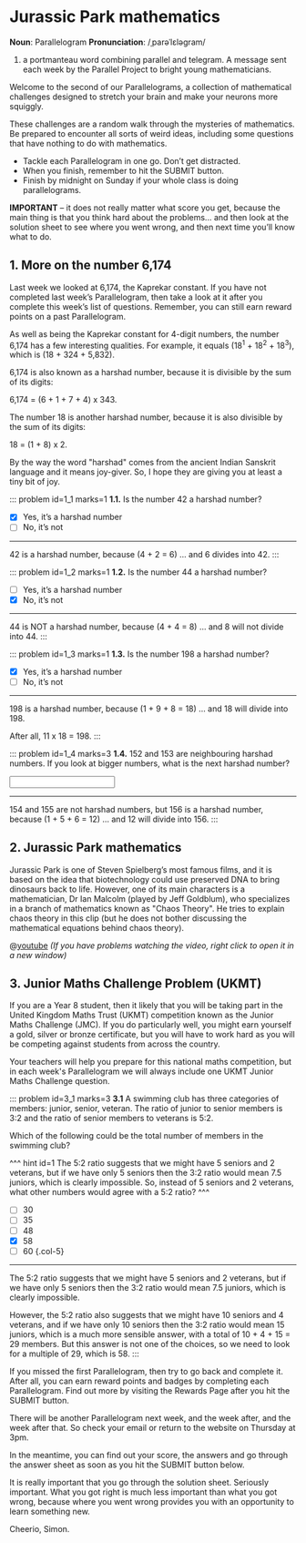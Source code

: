 # Jurassic Park mathematics

<div class="dictionary">

__Noun__: Parallelogram
__Pronunciation__: /ˌparəˈlɛləɡram/

1. a portmanteau word combining parallel and telegram. A message sent each
week by the Parallel Project to bright young mathematicians.

</div>

Welcome to the second of our Parallelograms, a collection of mathematical challenges designed to stretch your brain and make your neurons more squiggly.

These challenges are a random walk through the mysteries of mathematics. Be prepared to encounter all sorts of weird ideas, including some questions that have nothing to do with mathematics.

* Tackle each Parallelogram in one go. Don’t get distracted.
* When you finish, remember to hit the SUBMIT button.
*	Finish by midnight on Sunday if your whole class is doing parallelograms.

__IMPORTANT__ – it does not really matter what score you get, because the main thing is that you think hard about the problems... and then look at the solution sheet to see where you went wrong, and then next time you’ll know what to do.


## 1. More on the number 6,174

Last week we looked at 6,174, the Kaprekar constant. If you have not completed last week’s Parallelogram, then take a look at it after you complete this week’s list of questions. Remember, you can still earn reward points on a past Parallelogram.

As well as being the Kaprekar constant for 4-digit numbers, the number 6,174 has a few interesting qualities. For example, it equals (18<sup>1</sup> + 18<sup>2</sup> + 18<sup>3</sup>), which is (18 + 324 + 5,832).

6,174 is also known as a harshad number, because it is divisible by the sum of its digits:

6,174 = (6 + 1 + 7 + 4) x 343.

The number 18 is another harshad number, because it is also divisible by the sum of its digits:

18 = (1 + 8) x 2.

By the way the word "harshad" comes from the ancient Indian Sanskrit language and it means joy-giver. So, I hope they are giving you at least a tiny bit of joy.

::: problem id=1_1 marks=1
__1.1.__  Is the number 42 a harshad number?

* [x] Yes, it’s a harshad number
* [ ] No, it’s not

---

42 is a harshad number, because (4 + 2 = 6) … and 6 divides into 42.
:::

::: problem id=1_2 marks=1
__1.2.__ Is the number 44 a harshad number?

* [ ] Yes, it’s a harshad number
* [x] No, it’s not

---

44 is NOT a harshad number, because (4 + 4 = 8) … and 8 will not divide into 44.
:::

::: problem id=1_3 marks=1
__1.3.__ Is the number 198 a harshad number?

* [x] Yes, it’s a harshad number
* [ ] No, it’s not

---

198 is a harshad number, because (1 + 9 + 8 = 18) … and 18 will divide into 198.

After all, 11 x 18 = 198.
:::

::: problem id=1_4 marks=3
__1.4.__ 152 and 153 are neighbouring harshad numbers. If you look at bigger numbers, what is the next harshad number?

<input type="text" solution="156"/>  

---

154 and 155 are not harshad numbers, but 156 is a harshad number, because (1 + 5 + 6 = 12) … and 12 will divide into 156.
:::


## 2. Jurassic Park mathematics

Jurassic Park is one of Steven Spielberg’s most famous films, and it is based on the idea that biotechnology could use preserved DNA to bring dinosaurs back to life. However, one of its main characters is a mathematician, Dr Ian Malcolm (played by Jeff Goldblum), who specializes in a branch of mathematics known as "Chaos Theory". He tries to explain chaos theory in this clip (but he does not bother discussing the mathematical equations behind chaos theory).

@[youtube](5cVLUPwrSmU?rel=0) _(If you have problems watching the video, right click to open it in a new window)_


## 3.	Junior Maths Challenge Problem (UKMT)

If you are a Year 8 student, then it likely that you will be taking part in the United Kingdom Maths Trust (UKMT) competition known as the Junior Maths Challenge (JMC). If you do particularly well, you might earn yourself a gold, silver or bronze certificate, but you will have to work hard as you will be competing against students from across the country.

Your teachers will help you prepare for this national maths competition, but in each week's Parallelogram we will always include one UKMT Junior Maths Challenge question.

<!--- 2013 (19) --->
::: problem id=3_1 marks=3
__3.1__ A swimming club has three categories of members: junior, senior, veteran. The ratio of junior to senior members is 3:2 and the ratio of senior members to veterans is 5:2.

Which of the following could be the total number of members in the swimming club?

^^^ hint id=1
The 5:2 ratio suggests that we might have 5 seniors and 2 veterans, but if we have only 5 seniors then the 3:2 ratio would mean 7.5 juniors, which is clearly impossible. So, instead of 5 seniors and 2 veterans, what other numbers would agree with a 5:2 ratio?
^^^

* [ ] 30
* [ ] 35
* [ ] 48
* [x] 58
* [ ] 60
{.col-5}

---
The 5:2 ratio suggests that we might have 5 seniors and 2 veterans, but if we have only 5 seniors then the 3:2 ratio would mean 7.5 juniors, which is clearly impossible.

However, the 5:2 ratio also suggests that we might have 10 seniors and 4 veterans, and if we have only 10 seniors then the 3:2 ratio would mean 15 juniors, which is a much more sensible answer, with a total of 10 + 4 + 15 = 29 members. But this answer is not one of the choices, so we need to look for a multiple of 29, which is 58.
:::


If you missed the first Parallelogram, then try to go back and complete it. After all, you can earn reward points and badges by completing each Parallelogram. Find out more by visiting the Rewards Page after you hit the SUBMIT button.

There will be another Parallelogram next week, and the week after, and the week after that. So check your email or return to the website on Thursday at 3pm.

In the meantime, you can find out your score, the answers and go through the answer sheet as soon as you hit the SUBMIT button below.

It is really important that you go through the solution sheet. Seriously important. What you got right is much less important than what you got wrong, because where you went wrong provides you with an opportunity to learn something new.

Cheerio,
Simon.
